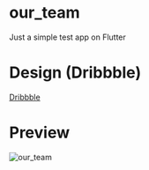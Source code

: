 # our_team

Just a simple test app on Flutter

# Design (Dribbble)
[Dribbble](https://dribbble.com/shots/5788331-Our-Team-Mobile-Version)

# Preview
![our_team](https://user-images.githubusercontent.com/26779819/59963685-7fdfa000-94ee-11e9-9fab-eb578b091fc1.gif)